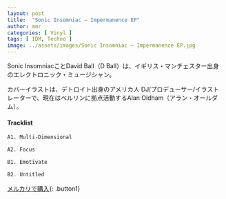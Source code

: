```yaml
---
layout: post
title:  "Sonic Insomniac – Impermanence EP"
author: mmr
categories: [ Vinyl ]
tags: [ IDM, Techno ]
image: ../assets/images/Sonic Insomniac – Impermanence EP.jpg
---
```


Sonic InsomniacことDavid Ball（D Ball）は、イギリス・マンチェスター出身のエレクトロニック・ミュージシャン。

カバーイラストは、デトロイト出身のアメリカ人 DJ/プロデューサー/イラストレーターで、現在はベルリンに拠点活動するAlan Oldham（アラン・オールダム）。

#### Tracklist
```md
A1. Multi-Dimensional

A2. Focus

B1. Emotivate

B2. Untitled
```

[メルカリで購入](https://jp.mercari.com/item/m10467596131?afid=6142608987){: .button1}

